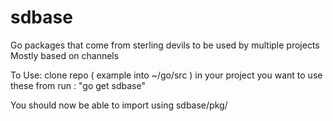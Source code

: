 # sdbase

Go packages that come from sterling devils to be used by multiple projects
Mostly based on channels

To Use:
  clone repo ( example into ~/go/src )
  in your project you want to use these from run :
    "go get sdbase"

  You should now be able to import using sdbase/pkg/<name>


